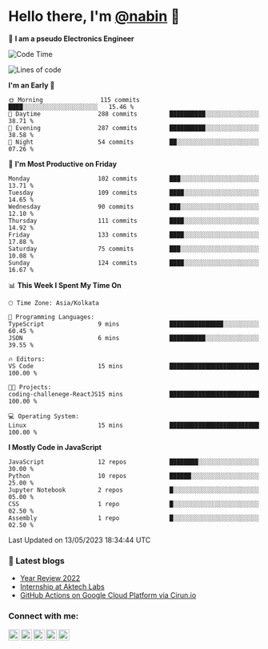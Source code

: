<!-- <img src="profile_background.png" width="100%"> -->

<p>
  <h1>
    <b>Hello there, I'm <a href="https://github.com/nabin-nath">@nabin</a> 👋</b>
  </h1>
</p>

🚀 **I am a pseudo Electronics Engineer**
<!--START_SECTION:waka-->
![Code Time](http://img.shields.io/badge/Code%20Time-476%20hrs%2034%20mins-blue)

![Lines of code](https://img.shields.io/badge/From%20Hello%20World%20I%27ve%20Written-2.5%20million%20lines%20of%20code-blue)

**I'm an Early 🐤** 

```text
🌞 Morning                115 commits         ████░░░░░░░░░░░░░░░░░░░░░   15.46 % 
🌆 Daytime                288 commits         ██████████░░░░░░░░░░░░░░░   38.71 % 
🌃 Evening                287 commits         ██████████░░░░░░░░░░░░░░░   38.58 % 
🌙 Night                  54 commits          ██░░░░░░░░░░░░░░░░░░░░░░░   07.26 % 
```
📅 **I'm Most Productive on Friday** 

```text
Monday                   102 commits         ███░░░░░░░░░░░░░░░░░░░░░░   13.71 % 
Tuesday                  109 commits         ████░░░░░░░░░░░░░░░░░░░░░   14.65 % 
Wednesday                90 commits          ███░░░░░░░░░░░░░░░░░░░░░░   12.10 % 
Thursday                 111 commits         ████░░░░░░░░░░░░░░░░░░░░░   14.92 % 
Friday                   133 commits         ████░░░░░░░░░░░░░░░░░░░░░   17.88 % 
Saturday                 75 commits          ███░░░░░░░░░░░░░░░░░░░░░░   10.08 % 
Sunday                   124 commits         ████░░░░░░░░░░░░░░░░░░░░░   16.67 % 
```


📊 **This Week I Spent My Time On** 

```text
🕑︎ Time Zone: Asia/Kolkata

💬 Programming Languages: 
TypeScript               9 mins              ███████████████░░░░░░░░░░   60.45 % 
JSON                     6 mins              ██████████░░░░░░░░░░░░░░░   39.55 % 

🔥 Editors: 
VS Code                  15 mins             █████████████████████████   100.00 % 

🐱‍💻 Projects: 
coding-challenege-ReactJS15 mins             █████████████████████████   100.00 % 

💻 Operating System: 
Linux                    15 mins             █████████████████████████   100.00 % 
```

**I Mostly Code in JavaScript** 

```text
JavaScript               12 repos            ████████░░░░░░░░░░░░░░░░░   30.00 % 
Python                   10 repos            ██████░░░░░░░░░░░░░░░░░░░   25.00 % 
Jupyter Notebook         2 repos             █░░░░░░░░░░░░░░░░░░░░░░░░   05.00 % 
CSS                      1 repo              █░░░░░░░░░░░░░░░░░░░░░░░░   02.50 % 
Assembly                 1 repo              █░░░░░░░░░░░░░░░░░░░░░░░░   02.50 % 
```




 Last Updated on 13/05/2023 18:34:44 UTC
<!--END_SECTION:waka-->

### 📕 Latest blogs

<!-- BLOG-POST-LIST:START -->
- [Year Review 2022](https://nabin-nath.github.io/posts/year-review-2022/)
- [Internship at Aktech Labs](https://nabin-nath.github.io/posts/aktech-labs-intern/)
- [GitHub Actions on Google Cloud Platform via Cirun.io](https://medium.com/@nabinnath9/github-actions-on-google-cloud-platform-via-cirun-io-28a36c3b1c22?source=rss-51e400dd2d27------2)
<!-- BLOG-POST-LIST:END -->

### Connect with me:

[<img align="left" alt="nabinnath | Website" width="22px" src="https://user-images.githubusercontent.com/55244069/206904166-939ff829-391e-4fb2-8d98-95ac7aaf22c0.png" />][website]
[<img align="left" alt="nabinnath | LinkedIn" width="22px" src="https://cdn.jsdelivr.net/npm/simple-icons@v3/icons/linkedin.svg" />][linkedin]
[<img align="left" alt="nabinnath | Medium" width="22px" src="https://cdn.jsdelivr.net/npm/simple-icons@v3/icons/medium.svg" />][medium]
[<img align="left" alt="nabinnath | Code Chef" width="22px" src="https://cdn.jsdelivr.net/npm/simple-icons@v3/icons/codechef.svg" />][codechef]
[<img align="left" alt="nabinnath | Twitter" width="22px" src="https://cdn.jsdelivr.net/npm/simple-icons@v3/icons/twitter.svg" />][twitter]

<br />


[vscode]: https://code.visualstudio.com/
[javascript]: https://www.w3schools.com/js/DEFAULT.asp
[nodejs]: https://nodejs.org/en/
[mongodb]: https://www.mongodb.com/
[gremlin]: https://tinkerpop.apache.org/
[java]: https://www.java.com/en/
[php]: https://www.php.net/
[golang]: https://go.dev/
[typescript]: https://www.typescriptlang.org/
[mysql]: https://www.mysql.com/
[neo4j]: https://neo4j.com/
[arangodb]: https://www.arangodb.com/
[ubuntu]: https://ubuntu.com/
[phpstrom]: https://www.jetbrains.com/phpstorm/
[intellij]: https://www.jetbrains.com/idea/
[pycharm]: https://www.jetbrains.com/pycharm/
[goland]: https://www.jetbrains.com/go/
[kubernetes]: https://kubernetes.io/
[terraform]: https://www.hashicorp.com/products/terraform
[laravel]: https://laravel.com/
[express]: https://expressjs.com/
[flask]: https://flask.palletsprojects.com/en/2.0.x/
[python]: https://www.python.org/
[spring]: https://spring.io/projects/spring-boot
[redis]: https://redis.io/
[docker]: https://www.docker.com/
[aws]: https://aws.amazon.com/
[socketIO]: https://socket.io/
[kafka]: https://kafka.apache.org/
[plsql]: https://www.postgresql.org/
[git]: https://git-scm.com/
[elasticsearch]: https://git-scm.com/
[kibana]: https://git-scm.com/
[website]: http://nabin-nath.github.io/
[medium]: https://medium.com/@nabinnath9/
[codechef]: http://codechef.com/users/nabinnath9/
[twitter]: https://twitter.com/nabin_nath9
[facebook]: https://www.facebook.com/people/Nabin-Nath/100006391395983/
[linkedin]: https://www.linkedin.com/in/nabinnath9/
[c++]: https://www.cplusplus.com/reference/
[react]: https://reactjs.org/

